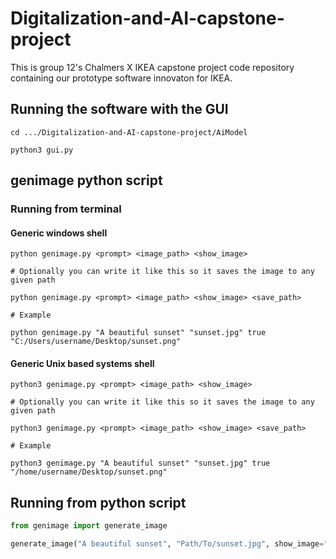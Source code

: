 # Digitalization-and-AI-capstone-project
This is group 12's Chalmers X IKEA capstone project code repository containing our prototype software innovaton for IKEA.

## Running the software with the GUI

```shell
cd .../Digitalization-and-AI-capstone-project/AiModel

python3 gui.py
```

## genimage python script

### Running from terminal

#### Generic windows shell

```shell
python genimage.py <prompt> <image_path> <show_image>

# Optionally you can write it like this so it saves the image to any given path

python genimage.py <prompt> <image_path> <show_image> <save_path>

# Example

python genimage.py "A beautiful sunset" "sunset.jpg" true "C:/Users/username/Desktop/sunset.png"
```

#### Generic Unix based systems shell

```shell
python3 genimage.py <prompt> <image_path> <show_image>

# Optionally you can write it like this so it saves the image to any given path

python3 genimage.py <prompt> <image_path> <show_image> <save_path>

# Example

python3 genimage.py "A beautiful sunset" "sunset.jpg" true "/home/username/Desktop/sunset.png"
```

## Running from python script

```python
from genimage import generate_image

generate_image("A beautiful sunset", "Path/To/sunset.jpg", show_image="true", save_path="Path/To/sunset.png")
```